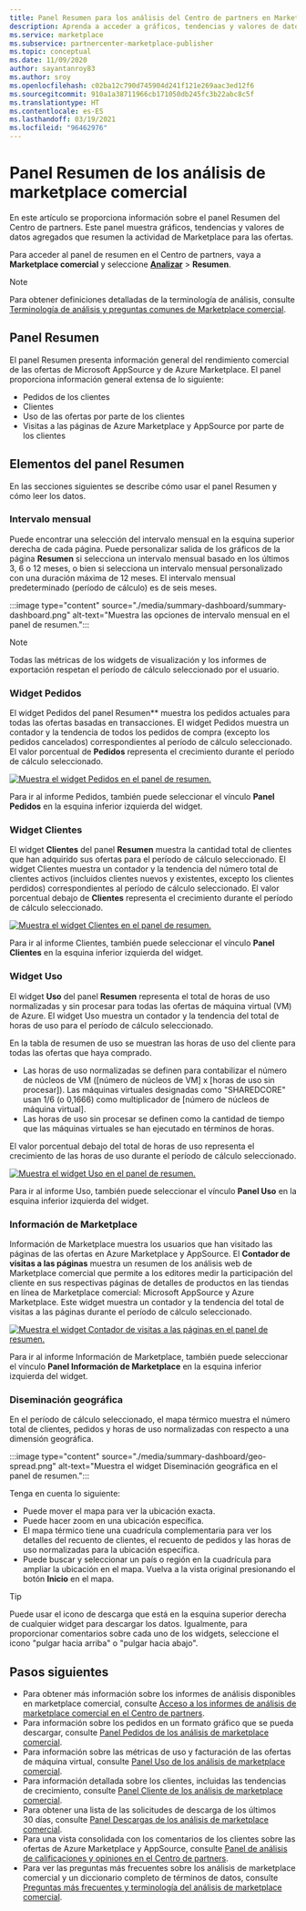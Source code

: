 ```yaml
---
title: Panel Resumen para los análisis del Centro de partners en Marketplace comercial
description: Aprenda a acceder a gráficos, tendencias y valores de datos agregados que resumen la actividad de Marketplace desde el panel Resumen en el Centro de partners.
ms.service: marketplace
ms.subservice: partnercenter-marketplace-publisher
ms.topic: conceptual
ms.date: 11/09/2020
author: sayantanroy83
ms.author: sroy
ms.openlocfilehash: c02ba12c790d745904d241f121e269aac3ed12f6
ms.sourcegitcommit: 910a1a38711966cb171050db245fc3b22abc8c5f
ms.translationtype: HT
ms.contentlocale: es-ES
ms.lasthandoff: 03/19/2021
ms.locfileid: "96462976"
---
```

# <a name="summary-dashboard-in-commercial-marketplace-analytics"></a>Panel Resumen de los análisis de marketplace comercial

En este artículo se proporciona información sobre el panel Resumen del Centro de partners. Este panel muestra gráficos, tendencias y valores de datos agregados que resumen la actividad de Marketplace para las ofertas.

Para acceder al panel de resumen en el Centro de partners, vaya a **Marketplace comercial** y seleccione **[Analizar](https://partner.microsoft.com/dashboard/commercial-marketplace/analytics/summary)**  > **Resumen**.

>[!NOTE]
> Para obtener definiciones detalladas de la terminología de análisis, consulte [Terminología de análisis y preguntas comunes de Marketplace comercial](./analytics-faq.md).

## <a name="summary-dashboard"></a>Panel Resumen

El panel Resumen presenta información general del rendimiento comercial de las ofertas de Microsoft AppSource y de Azure Marketplace. El panel proporciona información general extensa de lo siguiente:

- Pedidos de los clientes
- Clientes
- Uso de las ofertas por parte de los clientes
- Visitas a las páginas de Azure Marketplace y AppSource por parte de los clientes

## <a name="elements-of-the-summary-dashboard"></a>Elementos del panel Resumen

En las secciones siguientes se describe cómo usar el panel Resumen y cómo leer los datos.

### <a name="month-range"></a>Intervalo mensual

Puede encontrar una selección del intervalo mensual en la esquina superior derecha de cada página. Puede personalizar salida de los gráficos de la página **Resumen** si selecciona un intervalo mensual basado en los últimos 3, 6 o 12 meses, o bien si selecciona un intervalo mensual personalizado con una duración máxima de 12 meses. El intervalo mensual predeterminado (período de cálculo) es de seis meses.

:::image type="content" source="./media/summary-dashboard/summary-dashboard.png" alt-text="Muestra las opciones de intervalo mensual en el panel de resumen.":::

> [!NOTE]
> Todas las métricas de los widgets de visualización y los informes de exportación respetan el período de cálculo seleccionado por el usuario.

### <a name="orders-widget"></a>Widget Pedidos

El widget Pedidos del panel Resumen** muestra los pedidos actuales para todas las ofertas basadas en transacciones. El widget Pedidos muestra un contador y la tendencia de todos los pedidos de compra (excepto los pedidos cancelados) correspondientes al período de cálculo seleccionado. El valor porcentual de **Pedidos** representa el crecimiento durante el período de cálculo seleccionado.

[![Muestra el widget Pedidos en el panel de resumen.](./media/summary-dashboard/orders-widget.png)](./media/summary-dashboard/orders-widget.png#lightbox)


Para ir al informe Pedidos, también puede seleccionar el vínculo **Panel Pedidos** en la esquina inferior izquierda del widget.

### <a name="customers-widget"></a>Widget Clientes

El widget **Clientes** del panel **Resumen** muestra la cantidad total de clientes que han adquirido sus ofertas para el período de cálculo seleccionado. El widget Clientes muestra un contador y la tendencia del número total de clientes activos (incluidos clientes nuevos y existentes, excepto los clientes perdidos) correspondientes al período de cálculo seleccionado. El valor porcentual debajo de **Clientes** representa el crecimiento durante el período de cálculo seleccionado.

[![Muestra el widget Clientes en el panel de resumen.](./media/summary-dashboard/customers-widget.png)](./media/summary-dashboard/customers-widget.png#lightbox)

Para ir al informe Clientes, también puede seleccionar el vínculo **Panel Clientes** en la esquina inferior izquierda del widget.

### <a name="usage-widget"></a>Widget Uso

El widget **Uso** del panel **Resumen** representa el total de horas de uso normalizadas y sin procesar para todas las ofertas de máquina virtual (VM) de Azure. El widget Uso muestra un contador y la tendencia del total de horas de uso para el período de cálculo seleccionado.

En la tabla de resumen de uso se muestran las horas de uso del cliente para todas las ofertas que haya comprado.

- Las horas de uso normalizadas se definen para contabilizar el número de núcleos de VM ([número de núcleos de VM] x [horas de uso sin procesar]). Las máquinas virtuales designadas como "SHAREDCORE" usan 1/6 (o 0,1666) como multiplicador de [número de núcleos de máquina virtual].
- Las horas de uso sin procesar se definen como la cantidad de tiempo que las máquinas virtuales se han ejecutado en términos de horas.

El valor porcentual debajo del total de horas de uso representa el crecimiento de las horas de uso durante el período de cálculo seleccionado.

[![Muestra el widget Uso en el panel de resumen.](./media/summary-dashboard/usage-widget.png)](./media/summary-dashboard/usage-widget.png#lightbox)

Para ir al informe Uso, también puede seleccionar el vínculo **Panel Uso** en la esquina inferior izquierda del widget.

### <a name="marketplace-insights"></a>Información de Marketplace

Información de Marketplace muestra los usuarios que han visitado las páginas de las ofertas en Azure Marketplace y AppSource. El **Contador de visitas a las páginas** muestra un resumen de los análisis web de Marketplace comercial que permite a los editores medir la participación del cliente en sus respectivas páginas de detalles de productos en las tiendas en línea de Marketplace comercial: Microsoft AppSource y Azure Marketplace. Este widget muestra un contador y la tendencia del total de visitas a las páginas durante el período de cálculo seleccionado.

[![Muestra el widget Contador de visitas a las páginas en el panel de resumen.](./media/summary-dashboard/page-visit-count.png)](./media/summary-dashboard/page-visit-count.png#lightbox)

Para ir al informe Información de Marketplace, también puede seleccionar el vínculo **Panel Información de Marketplace** en la esquina inferior izquierda del widget.

### <a name="geographical-spread"></a>Diseminación geográfica

En el período de cálculo seleccionado, el mapa térmico muestra el número total de clientes, pedidos y horas de uso normalizadas con respecto a una dimensión geográfica.

:::image type="content" source="./media/summary-dashboard/geo-spread.png" alt-text="Muestra el widget Diseminación geográfica en el panel de resumen.":::

Tenga en cuenta lo siguiente:

- Puede mover el mapa para ver la ubicación exacta.
- Puede hacer zoom en una ubicación específica.
- El mapa térmico tiene una cuadrícula complementaria para ver los detalles del recuento de clientes, el recuento de pedidos y las horas de uso normalizadas para la ubicación específica.
- Puede buscar y seleccionar un país o región en la cuadrícula para ampliar la ubicación en el mapa. Vuelva a la vista original presionando el botón **Inicio** en el mapa.

> [!TIP]
> Puede usar el icono de descarga que está en la esquina superior derecha de cualquier widget para descargar los datos. Igualmente, para proporcionar comentarios sobre cada uno de los widgets, seleccione el icono "pulgar hacia arriba" o "pulgar hacia abajo".

## <a name="next-steps"></a>Pasos siguientes

- Para obtener más información sobre los informes de análisis disponibles en marketplace comercial, consulte [Acceso a los informes de análisis de marketplace comercial en el Centro de partners](./partner-center-portal/analytics.md).
- Para información sobre los pedidos en un formato gráfico que se pueda descargar, consulte [Panel Pedidos de los análisis de marketplace comercial](orders-dashboard.md).
- Para información sobre las métricas de uso y facturación de las ofertas de máquina virtual, consulte [Panel Uso de los análisis de marketplace comercial](usage-dashboard.md).
- Para información detallada sobre los clientes, incluidas las tendencias de crecimiento, consulte [Panel Cliente de los análisis de marketplace comercial](customer-dashboard.md).
- Para obtener una lista de las solicitudes de descarga de los últimos 30 días, consulte [Panel Descargas de los análisis de marketplace comercial](./partner-center-portal/downloads-dashboard.md).
- Para una vista consolidada con los comentarios de los clientes sobre las ofertas de Azure Marketplace y AppSource, consulte [Panel de análisis de calificaciones y opiniones en el Centro de partners](./partner-center-portal/ratings-reviews.md).
- Para ver las preguntas más frecuentes sobre los análisis de marketplace comercial y un diccionario completo de términos de datos, consulte [Preguntas más frecuentes y terminología del análisis de marketplace comercial](./analytics-faq.md).